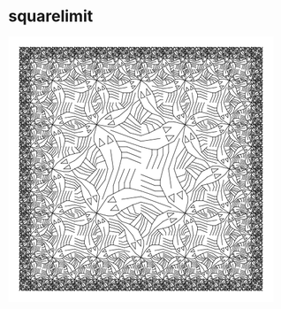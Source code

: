 
<!-- README.md is generated from README.Rmd. Please edit that file -->

# squarelimit

<!-- badges: start -->
<!-- badges: end -->

![](plots/squarelimit.png)
